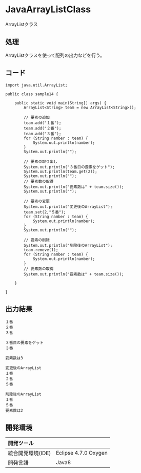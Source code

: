 # JavaArrayListClass
ArrayListクラス

## 処理
ArrayListクラスを使って配列の出力などを行う。

## コード
```
import java.util.ArrayList;

public class sample14 {

	public static void main(String[] args) {
		ArrayList<String> team = new ArrayList<String>();

		// 要素の追加
		team.add("１番");
		team.add("２番");
		team.add("３番");
		for (String namber : team) {
			System.out.println(namber);
		}
		System.out.println("");

		// 要素の取り出し
		System.out.println("３番目の要素をゲット");
		System.out.println(team.get(2));
		System.out.println("");
		// 要素数の取得
		System.out.println("要素数は" + team.size());
		System.out.println("");

		// 要素の変更
		System.out.println("変更後のArrayList");
		team.set(2,"５番");
		for (String namber : team) {
			System.out.println(namber);
		}
		System.out.println("");

		// 要素の削除
		System.out.println("削除後のArrayList");
		team.remove(1);
		for (String namber : team) {
			System.out.println(namber);
		}
		// 要素数の取得
		System.out.println("要素数は" + team.size());

	}

}

```

## 出力結果
```
１番  
２番  
３番  
  
３番目の要素をゲット  
３番  
  
要素数は3  
  
変更後のArrayList  
１番  
２番  
５番  
  
削除後のArrayList  
１番  
５番  
要素数は2  
```
  
## 開発環境
| 開発ツール |  |
|:-|:-|
| 統合開発環境(IDE) | Eclipse 4.7.0 Oxygen |
| 開発言語 | Java8 |
